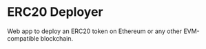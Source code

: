 # ERC20 Deployer
Web app to deploy an ERC20 token on Ethereum or any other EVM-compatible blockchain.